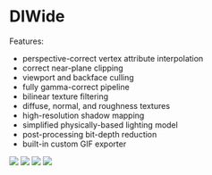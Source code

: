 # DIWide
Features:
- perspective-correct vertex attribute interpolation
- correct near-plane clipping
- viewport and backface culling
- fully gamma-correct pipeline
- bilinear texture filtering
- diffuse, normal, and roughness textures
- high-resolution shadow mapping
- simplified physically-based lighting model
- post-processing bit-depth reduction
- built-in custom GIF exporter

![](https://i.imgur.com/lATL7sO.gif)
![](https://i.imgur.com/aFhFUMK.gif)
![](https://i.imgur.com/9QAmmLm.png)
![](https://i.imgur.com/p627VsA.png)
